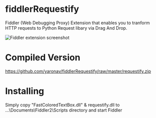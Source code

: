 # fiddlerRequestify
Fiddler (Web Debugging Proxy) Extension that enables you to tranform HTTP requests to Python Request libary via Drag And Drop.

![Fiddler extension screenshot](https://github.com/yaronav/fiddlerRequestify/raw/master/Fiddler.PNG)


# Compiled Version

https://github.com/yaronav/fiddlerRequestify/raw/master/requestify.zip


# Installing

Simply copy "FastColoredTextBox.dll" & requestify.dll to ...\Documents\Fiddler2\Scripts directory and start Fiddler



